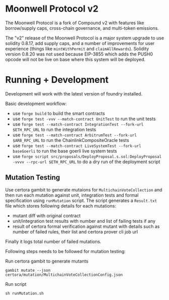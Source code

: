 # Moonwell Protocol v2

The Moonwell Protocol is a fork of Compound v2 with features like borrow/supply caps, cross-chain governance, and multi-token emissions.

The "v2" release of the Moonwell Protocol is a major system upgrade to use solidity 0.8.17, add supply caps, and a number
of improvements for user experience (things like `mintWithPermit` and `claimAllRewards`). Solidity version 0.8.20 was not used because EIP-3855 which adds the PUSH0 opcode will not be live on base where this system will be deployed.

# Running + Development

Development will work with the latest version of foundry installed.

Basic development workflow:
- use `forge build` to build the smart contracts
- use `forge test -vvv --match-contract UnitTest` to run the unit tests
- use `forge test --match-contract IntegrationTest --fork-url $ETH_RPC_URL` to run the integration tests
- use `forge test --match-contract ArbitrumTest --fork-url $ARB_RPC_URL` to run the ChainlinkCompositeOracle tests
- use `forge test --match-contract LiveSystemTest --fork-url baseGoerli` to run the base goerli live system tests
- use `forge script src/proposals/DeployProposal.s.sol:DeployProposal -vvvv --rpc-url $ETH_RPC_URL` to do a dry run of the deployment script

## Mutation Testing

Use certora gambit to generate mutaions for `MultichainVoteCollection` and then run each mutation against unit, integration tests and formal specification using `runMutation` script. The script generates a `Result.txt` file which stores following details for each mutations:
- mutant diff with original contract
- unit/integration test results with number and list of failing tests if any
- result of certora formal verification against mutant with details such as number of failed rules, their list and certora prover cli job url

Finally it logs total number of failed mutations.

Following steps needs to be followed for mutation testing:

Run certora gambit to generate mutants
```
gambit mutate --json certora/mutation/MultichainVoteCollectionConfig.json
```

Run script
```
sh runMutation.sh
```
